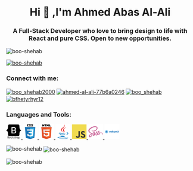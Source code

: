 <h1 align="center">Hi 👋 ,I'm Ahmed Abas Al-Ali</h1>
<h3 align="center">A Full-Stack Developer who love to bring design to life with React and pure CSS. Open to new opportunities.</h3>

<p align="left"> <img src="https://komarev.com/ghpvc/?username=boo-shehab&label=Profile%20views&color=0e75b6&style=flat" alt="boo-shehab" /> </p>

<p align="left"> <a href="https://github.com/ryo-ma/github-profile-trophy"><img src="https://github-profile-trophy.vercel.app/?username=boo-shehab" alt="boo-shehab" /></a> </p>

<h3 align="left">Connect with me:</h3>
<p align="left">
<a href="https://twitter.com/boo_shehab2000" target="blank"><img align="center" src="https://raw.githubusercontent.com/rahuldkjain/github-profile-readme-generator/master/src/images/icons/Social/twitter.svg" alt="boo_shehab2000" height="30" width="40" /></a>
<a href="https://linkedin.com/in/ahmed-al-ali-77b6a0246" target="blank"><img align="center" src="https://raw.githubusercontent.com/rahuldkjain/github-profile-readme-generator/master/src/images/icons/Social/linked-in-alt.svg" alt="ahmed-al-ali-77b6a0246" height="30" width="40" /></a>
<a href="https://instagram.com/boo_shehab" target="blank"><img align="center" src="https://raw.githubusercontent.com/rahuldkjain/github-profile-readme-generator/master/src/images/icons/Social/instagram.svg" alt="boo_shehab" height="30" width="40" /></a>
<a href="https://www.leetcode.com/bfhetyrhyr12" target="blank"><img align="center" src="https://raw.githubusercontent.com/rahuldkjain/github-profile-readme-generator/master/src/images/icons/Social/leet-code.svg" alt="bfhetyrhyr12" height="30" width="40" /></a>
</p>

<h3 align="left">Languages and Tools:</h3>
<p align="left"> <a href="https://getbootstrap.com" target="_blank" rel="noreferrer"> <img src="https://raw.githubusercontent.com/devicons/devicon/master/icons/bootstrap/bootstrap-plain-wordmark.svg" alt="bootstrap" width="40" height="40"/> </a> <a href="https://www.w3schools.com/css/" target="_blank" rel="noreferrer"> <img src="https://raw.githubusercontent.com/devicons/devicon/master/icons/css3/css3-original-wordmark.svg" alt="css3" width="40" height="40"/> </a> <a href="https://www.w3.org/html/" target="_blank" rel="noreferrer"> <img src="https://raw.githubusercontent.com/devicons/devicon/master/icons/html5/html5-original-wordmark.svg" alt="html5" width="40" height="40"/> </a> <a href="https://www.java.com" target="_blank" rel="noreferrer"> <img src="https://raw.githubusercontent.com/devicons/devicon/master/icons/java/java-original.svg" alt="java" width="40" height="40"/> </a> <a href="https://developer.mozilla.org/en-US/docs/Web/JavaScript" target="_blank" rel="noreferrer"> <img src="https://raw.githubusercontent.com/devicons/devicon/master/icons/javascript/javascript-original.svg" alt="javascript" width="40" height="40"/> </a> <a href="https://sass-lang.com" target="_blank" rel="noreferrer"> <img src="https://raw.githubusercontent.com/devicons/devicon/master/icons/sass/sass-original.svg" alt="sass" width="40" height="40"/> </a> <a href="https://webpack.js.org" target="_blank" rel="noreferrer"> <img src="https://raw.githubusercontent.com/devicons/devicon/d00d0969292a6569d45b06d3f350f463a0107b0d/icons/webpack/webpack-original-wordmark.svg" alt="webpack" width="40" height="40"/> </a> </p>

<p><img align="left" src="https://github-readme-stats.vercel.app/api/top-langs?username=boo-shehab&show_icons=true&locale=en&layout=compact" alt="boo-shehab" /></p>

<p>&nbsp;<img align="center" src="https://github-readme-stats.vercel.app/api?username=boo-shehab&show_icons=true&locale=en" alt="boo-shehab" /></p>

<p><img align="center" src="https://github-readme-streak-stats.herokuapp.com/?user=boo-shehab&" alt="boo-shehab" /></p>
